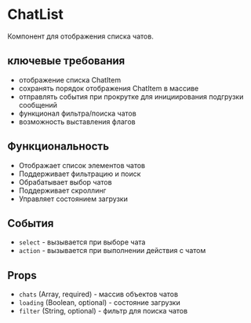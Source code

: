 # ChatList

Компонент для отображения списка чатов.

## ключевые требования

- отображение списка ChatItem
- сохранять порядок отображения ChatItem в массиве
- отправлять события при прокрутке для инициирования подгрузки сообщений
- функционал фильтра/поиска чатов
- возможность выставления флагов



## Функциональность

- Отображает список элементов чатов
- Поддерживает фильтрацию и поиск
- Обрабатывает выбор чатов
- Поддерживает скроллинг
- Управляет состоянием загрузки

## События

- `select` - вызывается при выборе чата
- `action` - вызывается при выполнении действия с чатом

## Props

- `chats` (Array, required) - массив объектов чатов
- `loading` (Boolean, optional) - состояние загрузки
- `filter` (String, optional) - фильтр для поиска чатов
